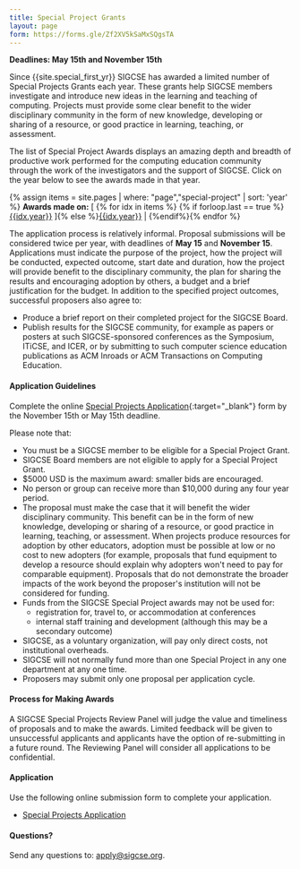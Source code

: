 ```yaml
---
title: Special Project Grants
layout: page
form: https://forms.gle/Zf2XV5kSaMxSQgsTA
---
```



**Deadlines: May 15th and November 15th**

Since {{site.special_first_yr}} SIGCSE has awarded a limited number of Special Projects Grants each year. These grants help SIGCSE members investigate and introduce new ideas in the learning and teaching of computing. Projects must provide some clear benefit to the wider disciplinary community in the form of new knowledge, developing or sharing of a resource, or good practice in learning, teaching, or assessment.

The list of Special Project Awards displays an amazing depth and breadth of productive work performed for the computing education community through the work of the investigators and the support of SIGCSE. Click on the year below to see the awards made in that year.

{% assign items = site.pages | where: "page","special-project" | sort: 'year' %}
**Awards made on:** [&nbsp;{% for idx in items %}
{% if forloop.last == true %}[{{idx.year}}]({{idx.year}}.html)&nbsp;]{% else %}[{{idx.year}}]({{idx.year}}.html)&nbsp;|&nbsp;{%endif%}{% endfor %}

The application process is relatively informal. Proposal submissions will be considered twice per year, with deadlines of **May 15** and **November 15**.  Applications must indicate the purpose of the project, how the project will be conducted, expected outcome, start date and duration, how the project will provide benefit to the disciplinary community, the plan for sharing the results and encouraging adoption by others, a budget and a brief justification for the budget. In addition to the specified project outcomes, successful proposers also agree to:

- Produce a brief report on their completed project for the SIGCSE Board.
- Publish results for the SIGCSE community, for example as papers or posters at such SIGCSE-sponsored conferences as the Symposium, ITiCSE, and ICER, or by submitting to such computer science education publications as ACM Inroads or ACM Transactions on Computing Education.


#### Application Guidelines

Complete the online [Special Projects Application](https://forms.gle/4PSvsxUGYreEzGj89){:target="_blank"} form by the November 15th or May 15th deadline.

Please note that:

-  You must be a SIGCSE member to be eligible for a Special Project Grant.
-  SIGCSE Board members are not eligible to apply for a Special Project Grant.
-  $5000 USD is the maximum award: smaller bids are encouraged.
-  No person or group can receive more than $10,000 during any four year period.
-  The proposal must make the case that it will benefit the wider disciplinary community. This benefit can be in the form of new knowledge, developing or sharing of a resource, or good practice in learning, teaching, or assessment. When projects produce resources for adoption by other educators, adoption must be possible at low or no cost to new adopters (for example, proposals that fund equipment to develop a resource should explain why adopters won't need to pay for comparable equipment). Proposals that do not demonstrate the broader impacts of the work beyond the proposer's institution  will not be considered for funding.
-  Funds from the SIGCSE Special Project awards may not be used for:
	-  registration for, travel to, or accommodation at conferences
	-  internal staff training and development (although this may be a secondary outcome)
-  SIGCSE, as a voluntary organization, will pay only direct costs, not institutional overheads.
-  SIGCSE will not normally fund more than one Special Project in any one department at any one time.
-  Proposers may submit only one proposal per application cycle.

#### Process for Making Awards

A SIGCSE Special Projects Review Panel will judge the value and timeliness of proposals and to make the awards.  Limited feedback will be given to unsuccessful applicants and applicants have the option of re-submitting in a future round.  The Reviewing Panel will consider all applications to be confidential.

#### Application

Use the following online submission form to complete your application.
- [Special Projects Application]({{page.form}})

#### Questions?

Send any questions to: <a href="mailto:apply@sigcse.org">apply@sigcse.org</a>.

